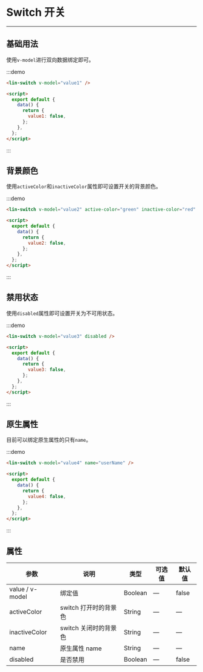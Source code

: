 <script>
export default {
  data() {
    return { 
      value1: false,
      value2: false,
      value3: true,
      value4: false
    };
  }
};
</script>

# Switch 开关

---

## 基础用法

使用`v-model`进行双向数据绑定即可。

<div class='demo-block'>
<lin-switch v-model="value1" />
</div>

:::demo

```html
<lin-switch v-model="value1" />

<script>
  export default {
    data() {
      return {
        value1: false,
      };
    },
  };
</script>
```

:::

## 背景颜色

使用`activeColor`和`inactiveColor`属性即可设置开关的背景颜色。

<div class='demo-block'>
<lin-switch v-model="value2" active-color="green" inactive-color="red" />
</div>

:::demo

```html
<lin-switch v-model="value2" active-color="green" inactive-color="red" />

<script>
  export default {
    data() {
      return {
        value2: false,
      };
    },
  };
</script>
```

:::

## 禁用状态

使用`disabled`属性即可设置开关为不可用状态。

<div class='demo-block'>
<lin-switch v-model="value3" disabled/>
</div>

:::demo

```html
<lin-switch v-model="value3" disabled />

<script>
  export default {
    data() {
      return {
        value3: false,
      };
    },
  };
</script>
```

:::

## 原生属性

目前可以绑定原生属性的只有`name`。

<div class='demo-block'>
<lin-switch v-model="value4" name='userName'/>
</div>

:::demo

```html
<lin-switch v-model="value4" name="userName" />

<script>
  export default {
    data() {
      return {
        value4: false,
      };
    },
  };
</script>
```

:::

## 属性

| 参数            | 说明                  | 类型    | 可选值 | 默认值 |
| --------------- | --------------------- | ------- | ------ | ------ |
| value / v-model | 绑定值                | Boolean | —      | false  |
| activeColor     | switch 打开时的背景色 | String  | —      | —      |
| inactiveColor   | switch 关闭时的背景色 | String  | —      | —      |
| name            | 原生属性 name         | String  | —      | —      |
| disabled        | 是否禁用              | Boolean | —      | false  |
